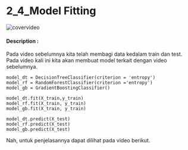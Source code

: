 # 2_4_Model Fitting

![covervideo](http://bit.ly/makeaicovervideo)

#### **Description :**

Pada video sebelumnya kita telah membagi data kedalam train dan test. Pada video kali ini kita akan membuat model terkait dengan video sebelumnya. 
```
model_dt = DecisionTreeClassifier(criterion = 'entropy')
model_rf = RandomForestClassifier(criterion ='entropy')
model_gb = GradientBoostingClassifier() 
```
```
model_dt.fit(X_train,y_train)
model_rf.fit(X_train, y_train)
model_gb.fit(X_train, y_train)
```
```
model_dt.predict(X_test)
model_rf.predict(X_test)
model_gb.predict(X_test)
```
Nah, untuk penjelasannya dapat dilihat pada video berikut. 